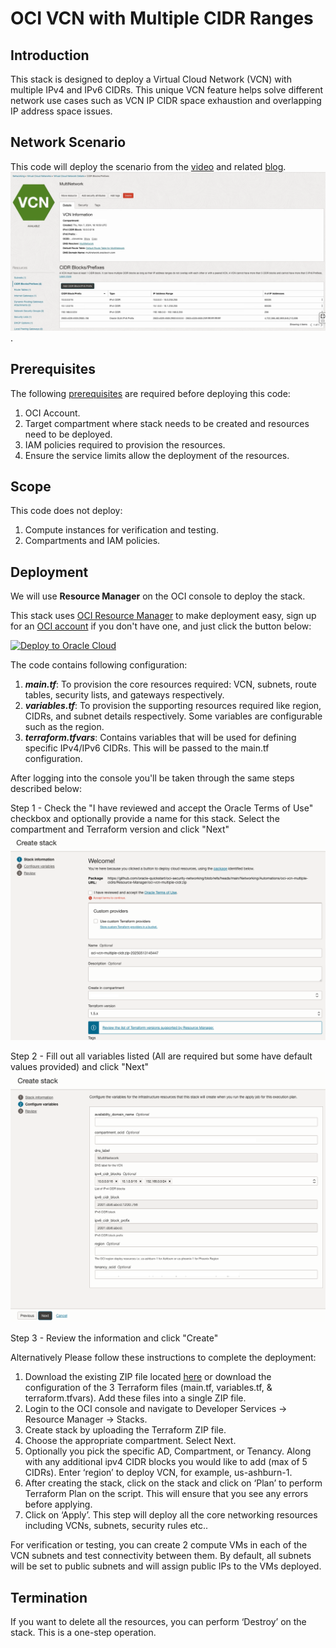 # OCI VCN with Multiple CIDR Ranges

## Introduction

This stack is designed to deploy a Virtual Cloud Network (VCN) with multiple IPv4 and IPv6 CIDRs. This unique VCN feature helps solve different network use cases such as VCN IP CIDR space exhaustion and overlapping IP address space issues.

## Network Scenario

This code will deploy the scenario from the [video] and related [blog].
![VCN_CIDR_Blocks](images/VCN_CIDR_Blocks.png).

## Prerequisites

The following [prerequisites] are required before deploying this code:
1.	OCI Account.
2.	Target compartment where stack needs to be created and resources need to be deployed.
3.	IAM policies required to provision the resources.
4.	Ensure the service limits allow the deployment of the resources.

## Scope

This code does not deploy:

1.	Compute instances for verification and testing.
2.	Compartments and IAM policies.

## Deployment

We will use **Resource Manager** on the OCI console to deploy the stack.

This stack uses [OCI Resource Manager](https://docs.cloud.oracle.com/iaas/Content/ResourceManager/Concepts/resourcemanager.htm) to make deployment easy, sign up for an [OCI account](https://cloud.oracle.com/en_US/tryit) if you don't have one, and just click the button below:

[![Deploy to Oracle Cloud](https://oci-resourcemanager-plugin.plugins.oci.oraclecloud.com/latest/deploy-to-oracle-cloud.svg)](https://cloud.oracle.com/resourcemanager/stacks/create?region=home&zipUrl=https://github.com/oracle-quickstart/oci-security-networking/blob/refs/heads/main/Networking/Automations/oci-vcn-multiple-cidrs/Resource-Manager/oci-vcn-multiple-cidr.zip)

The code contains following configuration:

1. **_main.tf_**: To provision the core resources required: VCN, subnets, route tables, security lists, and gateways respectively.
2. **_variables.tf_**: To provision the supporting resources required like region, CIDRs, and subnet details respectively. Some variables are configurable such as the region.
3. **_terraform.tfvars_**: Contains variables that will be used for defining specific IPv4/IPv6 CIDRs. This will be passed to the main.tf configuration.

After logging into the console you'll be taken through the same steps described below:

Step 1 - Check the "I have reviewed and accept the Oracle Terms of Use" checkbox and optionally provide a name for this stack. Select the compartment and Terraform version and click "Next"
![Stack Step 1](images/Stack%201.png)

Step 2 - Fill out all variables listed (All are required but some have default values provided) and click "Next"
![Stacke Step 2](images/Stack%202.png)

Step 3 - Review the information and click "Create"

Alternatively Please follow these instructions to complete the deployment:

1. Download the existing ZIP file located [here] or download the configuration of the 3 Terraform files (main.tf, variables.tf, & terraform.tfvars). Add these files into a single ZIP file. 
3.	Login to the OCI console and navigate to Developer Services -> Resource Manager -> Stacks.
4.	Create stack by uploading the Terraform ZIP file.
5.	Choose the appropriate compartment. Select Next.
6.	Optionally you pick the specific AD, Compartment, or Tenancy. Along with any additional ipv4 CIDR blocks you would like to add (max of 5 CIDRs). Enter ‘region’ to deploy VCN, for example, us-ashburn-1.
7.	After creating the stack, click on the stack and click on ‘Plan’ to perform Terraform Plan on the script. This will ensure that you see any errors before applying.
8.	Click on ‘Apply’. This step will deploy all the core networking resources including VCNs, subnets, security rules etc..

For verification or testing, you can create 2 compute VMs in each of the VCN subnets and test connectivity between them. By default, all subnets will be set to public subnets and will assign public IPs to the VMs deployed.


## Termination

If you want to delete all the resources, you can perform ‘Destroy’ on the stack. This is a one-step operation.


<!-- Links reference section -->
[changelog]: https://github.com/oracle-terraform-modules/terraform-oci-vcn/blob/main/CHANGELOG.adoc
[contributing]: https://github.com/oracle-terraform-modules/terraform-oci-vcn/blob/main/CONTRIBUTING.adoc
[contributors]: https://github.com/oracle-terraform-modules/terraform-oci-vcn/blob/main/CONTRIBUTORS.adoc
[docs]: https://github.com/oracle-terraform-modules/terraform-oci-vcn/tree/main/docs

[blog]: https://www.ateam-oracle.com/post/vcn-with-multiple-cidr-ranges
[video]: https://youtu.be/HV90CTuMXAM

[oci]: https://cloud.oracle.com/cloud-infrastructure
[oci_documentation]: https://docs.cloud.oracle.com/iaas/Content/home.htm

[oracle]: https://www.oracle.com
[prerequisites]: https://github.com/oracle-terraform-modules/terraform-oci-vcn/blob/main/docs/prerequisites.adoc

[quickstart]: https://github.com/oracle-terraform-modules/terraform-oci-vcn/blob/main/docs/quickstart.adoc
[here]: https://github.com/oracle-quickstart/oci-vcn-multiple-cidrs/Resource-Manager
[terraform]: https://www.terraform.io
[terraform_oci]: https://www.terraform.io/docs/providers/oci/index.html
<!-- Links reference section -->
